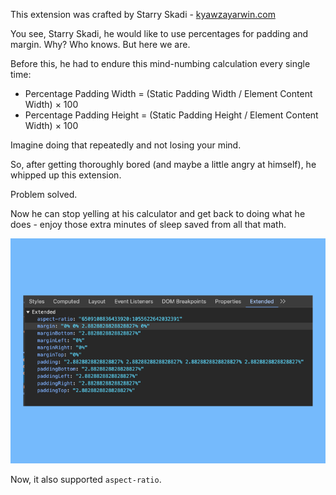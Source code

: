 This extension was crafted by Starry Skadi - [kyawzayarwin.com](https://kyawzayarwin.com)

You see, Starry Skadi, he would like to use percentages for padding and margin. Why? Who knows. But here we are.

Before this, he had to endure this mind-numbing calculation every single time:

- Percentage Padding Width = (Static Padding Width / Element Content Width) × 100
- Percentage Padding Height = (Static Padding Height / Element Content Width) × 100

Imagine doing that repeatedly and not losing your mind. 

So, after getting thoroughly bored (and maybe a little angry at himself), he whipped up this extension. 

Problem solved. 

Now he can stop yelling at his calculator and get back to doing what he does - enjoy those extra minutes of sleep saved from all that math.

![alt text](image.jpg)

Now, it also supported `aspect-ratio`.